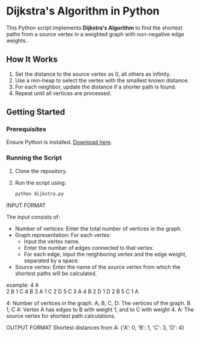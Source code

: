 # Dijkstra's Algorithm in Python

This Python script implements **Dijkstra's Algorithm** to find the shortest paths from a source vertex in a weighted graph with non-negative edge weights.

## How It Works

1. Set the distance to the source vertex as 0, all others as infinity.
2. Use a min-heap to select the vertex with the smallest known distance.
3. For each neighbor, update the distance if a shorter path is found.
4. Repeat until all vertices are processed.

## Getting Started

### Prerequisites

Ensure Python is installed. [Download here](https://www.python.org/downloads/).

### Running the Script

1. Clone the repository.
2. Run the script using:

   ```bash
   python dijkstra.py

INPUT FORMAT

The input consists of:

* Number of vertices: Enter the total number of vertices in the graph.
* Graph representation:
      For each vertex:
    * Input the vertex name.
    * Enter the number of edges connected to that vertex.
    * For each edge, input the neighboring vertex and the edge weight, separated by a space.
* Source vertex: Enter the name of the source vertex from which the shortest paths will be calculated.

example: 4
A                              
2
B 1
C 4
B
3
A 1
C 2
D 5
C
3
A 4
B 2
D 1
D
2
B 5
C 1
A

4: Number of vertices in the graph.
A, B, C, D: The vertices of the graph.
B 1, C 4: Vertex A has edges to B with weight 1, and to C with weight 4.
A: The source vertex for shortest path calculations.

OUTPUT FORMAT
Shortest distances from A: {'A': 0, 'B': 1, 'C': 3, 'D': 4}
